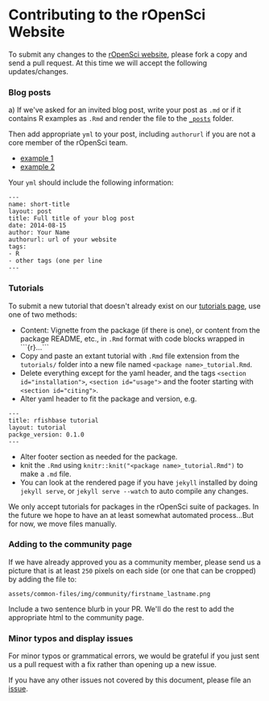 # Contributing to the rOpenSci Website

To submit any changes to the [rOpenSci website](http://ropensci.org), please fork a copy and send a pull request. At this time we will accept the following updates/changes.

### Blog posts  
a) If we've asked for an invited blog post, write your post as `.md` or if it contains R examples as `.Rmd` and render the file to the [`_posts`](https://github.com/ropensci/roweb/tree/master/_posts) folder.

Then add appropriate `yml` to your post, including `authorurl` if you are not a core member of the rOpenSci team.
- [example 1](https://github.com/ropensci/roweb/blob/master/_posts/2014-06-09-reproducibility.md)
-  [example 2](https://github.com/ropensci/roweb/blob/master/_posts/2014-08-15-open-tree-of-life-hackathon.md)

Your `yml` should include the following information:

```
---
name: short-title
layout: post
title: Full title of your blog post
date: 2014-08-15
author: Your Name
authorurl: url of your website
tags:
- R
- other tags (one per line
---

```



### Tutorials
To submit a new tutorial that doesn't already exist on our [tutorials page](http://ropensci.org/tutorials), use one of two methods:

* Content: Vignette from the package (if there is one), or content from the package README, etc., in `.Rmd` format with code blocks wrapped in \`\`\`{r}...\`\`\`
* Copy and paste an extant tutorial with `.Rmd` file extension from the `tutorials/` folder into a new file named `<package name>_tutorial.Rmd`.
* Delete everything except for the yaml header, and the tags `<section id="installation">`, `<section id="usage">` and the footer starting with `<section id="citing">`.
* Alter yaml header to fit the package and version, e.g.

```
---
title: rfishbase tutorial
layout: tutorial
packge_version: 0.1.0
---
```

* Alter footer section as needed for the package.
* knit the `.Rmd` using `knitr::knit("<package name>_tutorial.Rmd")` to make a `.md` file.
* You can look at the rendered page if you have `jekyll` installed by doing `jekyll serve`, or `jekyll serve --watch` to auto compile any changes.

We only accept tutorials for packages in the rOpenSci suite of packages. In the future we hope to have an at least somewhat automated process...But for now, we move files manually.

### Adding to the community page
If we have already approved you as a community member, please send us a picture that is at least `250` pixels on each side (or one that can be cropped) by adding the file to:

```
assets/common-files/img/community/firstname_lastname.png
```

Include a two sentence blurb in your PR. We'll do the rest to add the appropriate html to the community page.


### Minor typos and display issues

For minor typos or grammatical errors, we would be grateful if you just sent us a pull request with a fix rather than opening up a new issue.



If you have any other issues not covered by this document, please file an [issue](https://github.com/ropensci/roweb/issues/new).
